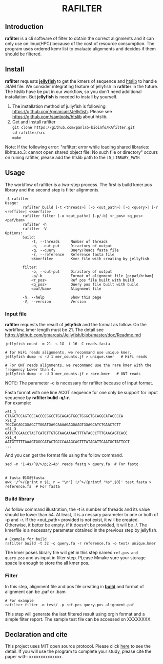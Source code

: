 # <div align=center>RAFILTER</div>

## Introduction

**rafilter** is a cli software of filter to obtain the correct alignments and it can only use on linux(HPC) because of the cost of resource consumption. The program uses ordered kemr list to evaluate alignments and decides if them should be filtered.

## Install

**rafilter** requests [**jellyfish**](https://github.com/gmarcais/Jellyfish) to get the kmers of sequence and [htslib](https://github.com/samtools/htslib) to handle .BAM file. We consider integrating  feature of jellyfish in **rafilter** in the future. The htslib have be put in our workflow, so you don't need additional installation. But **jellyfish** is needed to install by yourself.

1. The installation method of jullyfish is following <https://github.com/gmarcais/Jellyfish>.
   Please see <https://github.com/samtools/htslib> about htslib.
2. Get and install rafilter  
   `git clone https://github.com/panlab-bioinfo/RAfilter.git`  
   `cd rafilter/src`  
   `make`
  
Note: If the following error: "rafilter: error while loading shared libraries: libhts.so.3: cannot open shared object file: No such file or directory" occurs on runing rafilter, please add the htslib path to the `LD_LIBRARY_PATH`  

## Usage

The workflow of rafilter is a two-step process. The first is build kmer pos library and the second step is filter alignments.  

```shell{.line-numbers}
 $ rafilter
Usage:
        rafilter build [-t <threads>] [-o <out_path>] [-q <query>] [-r <reffile>] <kmerfile>
        rafilter filter [-o <out_path>] [-p/-b] <r_pos> <q_pos> <paf/bam>
        rafilter -h
        rafilter -V
Options:
        build:
            -t, --threads     Number of threads
            -o, --out-put     Diractory of output
            -q, --query       Query/Reads fasta file
            -r, --reference   Reference fasta file
            <kmerfile>        Kmer file with creating by jellyfish

        filter:
            -o, --out-put     Diractory of output
            -p/-b             Format of alignment file [p:paf/b:bam]
            <r_pos>           Ref pos file built with build
            <q_pos>           Query pos file built with build
            <paf/bam>         Alignment file

        -h, --help            Show this page
        -V, --version         Version
```

### **Input file**

**rafilter** requests the result of **jellyfish** and the format as follow. On the workflow, kmer length must be 21. The detail see https://github.com/gmarcais/Jellyfish/blob/master/doc/Readme.md

```shell{}
jellyfish count -m 21 -s 1G -t 16 -C reads.fasta

# for HiFi reads alignments, we recommand use unique kmer.
jellyfish dump -c -U 1 mer_counts.jf > unique.kmer   # HiFi reads

# For ONT reads alignments, we recommand use the rare kmer with the frequency Lower than 4.
jellyfish dump -c -U 3 mer_counts.jf > rare.kmer   # ONT reads
```

NOTE: The parameter -c is necessary for rafilter because of input format.  

Fasta format with one line ACGT sequence for one only be support for input sequence by **rafilter bulid -q/-r**.  
For example:

```shell{.line_numbers}
>S1_1
CTAGCTCCAGTCCCACCCCGGCCTGCAGAGTGGCTGGGCTGCAGGCATACCCCA
>S1_2
TGCCACAGCGGAGCTTGGATGAGCAAAAGAGGAAGTGGAGCATCTGAACTCTT
>S1_3
GATCTCGAACCTACTCATCTTGTGTAACAAAACTTTATACCCTTTGAACAGTCACC
>S1_4
AATGTTTTTAAAGTGGCCATACTGCCCAAAGCAGTTTATAGATTCAATGCTATTCCT
...
```

And you can get the format file using the follow command.

```shell{}
sed -n '1~4s/^@/>/p;2~4p' reads.fastq > query.fa  # For fastq


# fasta 转单行fasta
awk '/^>/{print n $1; n = "\n"} !/^>/{printf "%s",$0}' test.fasta > reference.fa  # For fasta

```

### **Build library**  

As follow command illustration, the -t is number of threads and its value should be lower than 54. At least, it is a nessary parameter to one or both of -p and -r. If the \<out_path\> provided is not exist, it will be created.  Otherwise, it better be empty. if it doesn't be provided, it will be ./. The kmerfile is a necessary parameter obtained in the previous step by jellyfish.  

```shell{}
# Example for build
rafilter build -t 32 -q query.fa -r reference.fa -o test/ unique.kmer
```

The kmer poses library file will get in this step named `ref.pos and query.pos` and as input in filter step. PLease Mmake sure your storage space is enough to store the all kmer pos.

### **Filter**

In this step, alignment file and pos file creating in [**build**](#build-library) and format of alignment can be .paf or .bam.  

```shell{}
# For example
rafilter filter -o test/ -p ref.pos query.pos alignment.paf
```
This step will generate the last filtered result using orgin format and a simple filter report. The sample test file can be accessed on XXXXXXXX.

## Declaration and cite

This project uses MIT open source protocol. Please click [here]() to see the detail. If you will use the program to complete your study, please cite the paper with: xxxxxxxxxxxxxx.  
